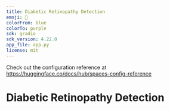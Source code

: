 ```yaml
---
title: Diabetic Retinopathy Detection
emoji: 🐢
colorFrom: blue
colorTo: purple
sdk: gradio
sdk_version: 4.22.0
app_file: app.py
license: mit
---
```

Check out the configuration reference at https://huggingface.co/docs/hub/spaces-config-reference


# Diabetic Retinopathy Detection

